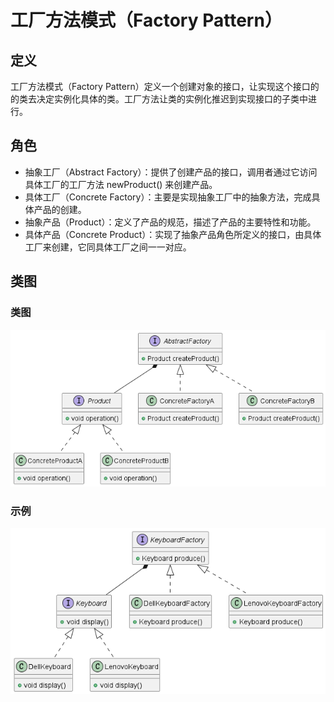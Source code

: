 # 工厂方法模式（Factory Pattern）

## 定义

工厂方法模式（Factory Pattern）定义一个创建对象的接口，让实现这个接口的的类去决定实例化具体的类。工厂方法让类的实例化推迟到实现接口的子类中进行。

## 角色

- 抽象工厂（Abstract Factory）：提供了创建产品的接口，调用者通过它访问具体工厂的工厂方法 newProduct() 来创建产品。
- 具体工厂（Concrete Factory）：主要是实现抽象工厂中的抽象方法，完成具体产品的创建。
- 抽象产品（Product）：定义了产品的规范，描述了产品的主要特性和功能。
- 具体产品（Concrete Product）：实现了抽象产品角色所定义的接口，由具体工厂来创建，它同具体工厂之间一一对应。

## 类图

### 类图

![工厂方法模式（Factory Pattern）](src/main/resources/static/diagram.png '工厂方法模式（Factory Pattern）')

### 示例

![工厂方法模式（Factory Pattern）](src/main/resources/static/diagram-demo.png '工厂方法模式（Factory Pattern）')

